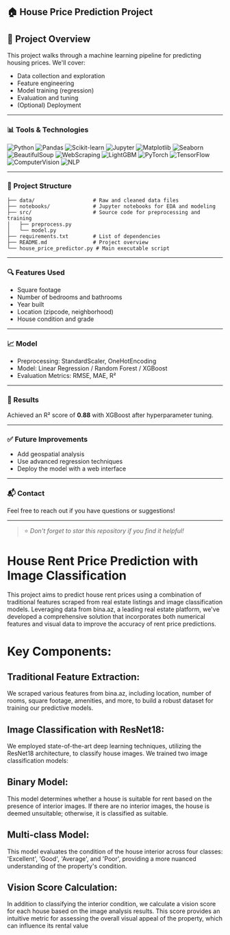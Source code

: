 ## 🏠 House Price Prediction Project
## 📌 Project Overview
This project walks through a machine learning pipeline for predicting housing prices. We'll cover:
- Data collection and exploration
- Feature engineering
- Model training (regression)
- Evaluation and tuning
- (Optional) Deployment
---

### 📊 Tools & Technologies

![Python](https://img.shields.io/badge/Python-FFD43B?style=flat&logo=python&logoColor=blue)
![Pandas](https://img.shields.io/badge/Pandas-150458?style=flat&logo=pandas&logoColor=white)
![Scikit-learn](https://img.shields.io/badge/Scikit--Learn-F7931E?style=flat&logo=scikitlearn&logoColor=white)
![Jupyter](https://img.shields.io/badge/Jupyter-F37626.svg?&style=flat&logo=Jupyter&logoColor=white)
![Matplotlib](https://img.shields.io/badge/Matplotlib-3776AB?style=flat&logo=python&logoColor=white)
![Seaborn](https://img.shields.io/badge/Seaborn-9BAFC6?style=flat&logo=python&logoColor=white)
![BeautifulSoup](https://img.shields.io/badge/BeautifulSoup-ffffff?style=flat&logo=python&logoColor=black)
![WebScraping](https://img.shields.io/badge/Web%20Scraping-6A5ACD?style=flat&logo=python&logoColor=white)
![LightGBM](https://img.shields.io/badge/LightGBM-1D8348?style=flat&logo=lightgbm&logoColor=white)
![PyTorch](https://img.shields.io/badge/PyTorch-EE4C2C?style=flat&logo=pytorch&logoColor=white)
![TensorFlow](https://img.shields.io/badge/TensorFlow-FF6F00?style=flat&logo=tensorflow&logoColor=white)
![ComputerVision](https://img.shields.io/badge/Computer%20Vision-4682B4?style=flat&logo=opencv&logoColor=white)
![NLP](https://img.shields.io/badge/Resnet18-8A2BE2?style=flat&logo=spacy&logoColor=white)

---

### 📁 Project Structure

```
├── data/                   # Raw and cleaned data files
├── notebooks/              # Jupyter notebooks for EDA and modeling
├── src/                    # Source code for preprocessing and training
│   ├── preprocess.py
│   └── model.py
├── requirements.txt        # List of dependencies
├── README.md               # Project overview
└── house_price_predictor.py # Main executable script
```

---

### 🔍 Features Used
- Square footage
- Number of bedrooms and bathrooms
- Year built
- Location (zipcode, neighborhood)
- House condition and grade

---

### 📈 Model
- Preprocessing: StandardScaler, OneHotEncoding
- Model: Linear Regression / Random Forest / XGBoost
- Evaluation Metrics: RMSE, MAE, R²

---

### 🚀 Results
Achieved an R² score of **0.88** with XGBoost after hyperparameter tuning. 

---

### ✅ Future Improvements
- Add geospatial analysis
- Use advanced regression techniques
- Deploy the model with a web interface

---

### 📬 Contact
Feel free to reach out if you have questions or suggestions!

---

> ⭐ *Don't forget to star this repository if you find it helpful!*


# House Rent Price Prediction with Image Classification

This project aims to predict house rent prices using a combination of traditional features scraped from real estate listings and image classification models. Leveraging data from bina.az, a leading real estate platform, we've developed a comprehensive solution that incorporates both numerical features and visual data to improve the accuracy of rent price predictions.

# Key Components:
## Traditional Feature Extraction: 
We scraped various features from bina.az, including location, number of rooms, square footage, amenities, and more, to build a robust dataset for training our predictive models.

## Image Classification with ResNet18:
We employed state-of-the-art deep learning techniques, utilizing the ResNet18 architecture, to classify house images. We trained two image classification models:

## Binary Model:
This model determines whether a house is suitable for rent based on the presence of interior images. If there are no interior images, the house is deemed unsuitable; otherwise, it is classified as suitable.
## Multi-class Model: 
This model evaluates the condition of the house interior across four classes: 'Excellent', 'Good', 'Average', and 'Poor', providing a more nuanced understanding of the property's condition.
## Vision Score Calculation: 
In addition to classifying the interior condition, we calculate a vision score for each house based on the image analysis results. This score provides an intuitive metric for assessing the overall visual appeal of the property, which can influence its rental value
